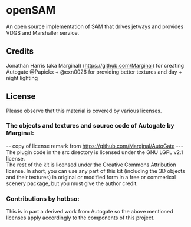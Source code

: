 # openSAM
An open source implementation of SAM that drives jetways and provides VDGS and Marshaller service.

## Credits
Jonathan Harris (aka Marginal) (https://github.com/Marginal) for creating Autogate
@Papickx + @cxn0026 for providing better textures and day + night lighting

## License
Please observe that this material is covered by various licenses.

### The objects and textures and source code of Autogate by Marginal:
-- copy of license remark from https://github.com/Marginal/AutoGate ---\
The plugin code in the src directory is licensed under the GNU LGPL v2.1 license.\
The rest of the kit is licensed under the Creative Commons Attribution license. In short, you can use any part of this kit (including the 3D objects and their textures) in original or modified form in a free or commerical scenery package, but you must give the author credit.

### Contributions by hotbso:
This is in part a derived work from Autogate so the above mentioned licenses apply accordingly to the components of this project.
